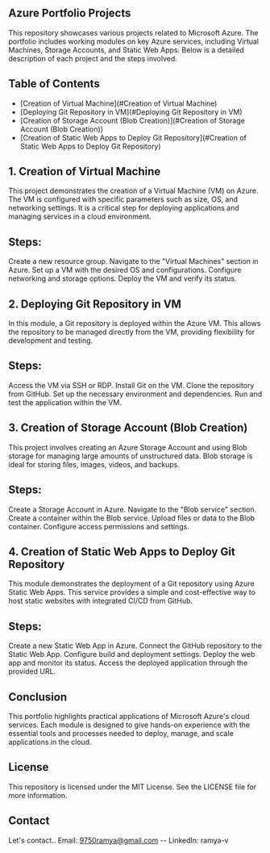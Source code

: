 ## Azure Portfolio Projects
This repository showcases various projects related to Microsoft Azure. The portfolio includes working modules on key Azure services, including Virtual Machines, Storage Accounts, and Static Web Apps. Below is a detailed description of each project and the steps involved.

## Table of Contents
- [Creation of Virtual Machine](#Creation of Virtual Machine)
- [Deploying Git Repository in VM](#Deploying Git Repository in VM)
- [Creation of Storage Account (Blob Creation)](#Creation of Storage Account (Blob Creation))
- [Creation of Static Web Apps to Deploy Git Repository](#Creation of Static Web Apps to Deploy Git Repository)
## 1. Creation of Virtual Machine
This project demonstrates the creation of a Virtual Machine (VM) on Azure. The VM is configured with specific parameters such as size, OS, and networking settings. It is a critical step for deploying applications and managing services in a cloud environment.

## Steps:
Create a new resource group.
Navigate to the "Virtual Machines" section in Azure.
Set up a VM with the desired OS and configurations.
Configure networking and storage options.
Deploy the VM and verify its status.
## 2. Deploying Git Repository in VM
In this module, a Git repository is deployed within the Azure VM. This allows the repository to be managed directly from the VM, providing flexibility for development and testing.

## Steps:
Access the VM via SSH or RDP.
Install Git on the VM.
Clone the repository from GitHub.
Set up the necessary environment and dependencies.
Run and test the application within the VM.
## 3. Creation of Storage Account (Blob Creation)
This project involves creating an Azure Storage Account and using Blob storage for managing large amounts of unstructured data. Blob storage is ideal for storing files, images, videos, and backups.

## Steps:
Create a Storage Account in Azure.
Navigate to the "Blob service" section.
Create a container within the Blob service.
Upload files or data to the Blob container.
Configure access permissions and settings.
## 4. Creation of Static Web Apps to Deploy Git Repository
This module demonstrates the deployment of a Git repository using Azure Static Web Apps. This service provides a simple and cost-effective way to host static websites with integrated CI/CD from GitHub.

## Steps:
Create a new Static Web App in Azure.
Connect the GitHub repository to the Static Web App.
Configure build and deployment settings.
Deploy the web app and monitor its status.
Access the deployed application through the provided URL.
## Conclusion
This portfolio highlights practical applications of Microsoft Azure's cloud services. Each module is designed to give hands-on experience with the essential tools and processes needed to deploy, manage, and scale applications in the cloud.

## License
This repository is licensed under the MIT License. See the LICENSE file for more information.

## Contact
Let's contact..
Email: 9750ramya@gmail.com
-- LinkedIn: ramya-v
